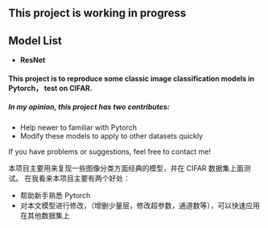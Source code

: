 ## This project is working in progress

## Model List

- **ResNet**


#### This project is to reproduce some classic image classification models in Pytorch， test on CIFAR.

##### In my opinion, this project has two contributes:

- Help newer to familiar with Pytorch
- Modify these models to apply to other datasets quickly

If you have problems or suggestions, feel free to contact me!


本项目主要用来复现一些图像分类方面经典的模型，并在 CIFAR 数据集上面测试。 在我看来本项目主要有两个好处：

- 帮助新手熟悉 Pytorch
- 对本文模型进行修改，（增删少量层，修改超参数，通道数等），可以快速应用在其他数据集上
